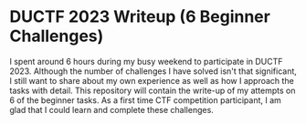 # DUCTF 2023 Writeup (6 Beginner Challenges)
I spent around 6 hours during my busy weekend to participate in DUCTF 2023. Although the number of challenges I have solved isn't that significant, I still want to share about my own experience as well as how I approach the tasks with detail. This repository will contain the write-up of my attempts on 6 of the beginner tasks. As a first time CTF competition participant, I am glad that I could learn and complete these challenges.
